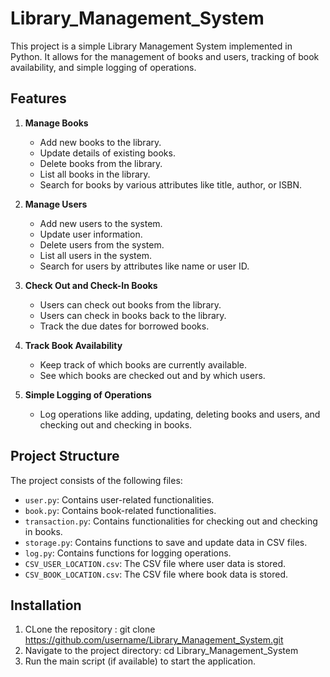 # Library_Management_System

This project is a simple Library Management System implemented in Python. It allows for the management of books and users, tracking of book availability, and simple logging of operations.

## Features

1. **Manage Books**
   - Add new books to the library.
   - Update details of existing books.
   - Delete books from the library.
   - List all books in the library.
   - Search for books by various attributes like title, author, or ISBN.

2. **Manage Users**
   - Add new users to the system.
   - Update user information.
   - Delete users from the system.
   - List all users in the system.
   - Search for users by attributes like name or user ID.

3. **Check Out and Check-In Books**
   - Users can check out books from the library.
   - Users can check in books back to the library.
   - Track the due dates for borrowed books.

4. **Track Book Availability**
   - Keep track of which books are currently available.
   - See which books are checked out and by which users.

5. **Simple Logging of Operations**
   - Log operations like adding, updating, deleting books and users, and checking out and checking in books.

## Project Structure

The project consists of the following files:

- `user.py`: Contains user-related functionalities.
- `book.py`: Contains book-related functionalities.
- `transaction.py`: Contains functionalities for checking out and checking in books.
- `storage.py`: Contains functions to save and update data in CSV files.
- `log.py`: Contains functions for logging operations.
- `CSV_USER_LOCATION.csv`: The CSV file where user data is stored.
- `CSV_BOOK_LOCATION.csv`: The CSV file where book data is stored.

## Installation
1. CLone the repository :
   git clone https://github.com/username/Library_Management_System.git
2. Navigate to the project directory:
   cd Library_Management_System
3. Run the main script (if available) to start the application.
